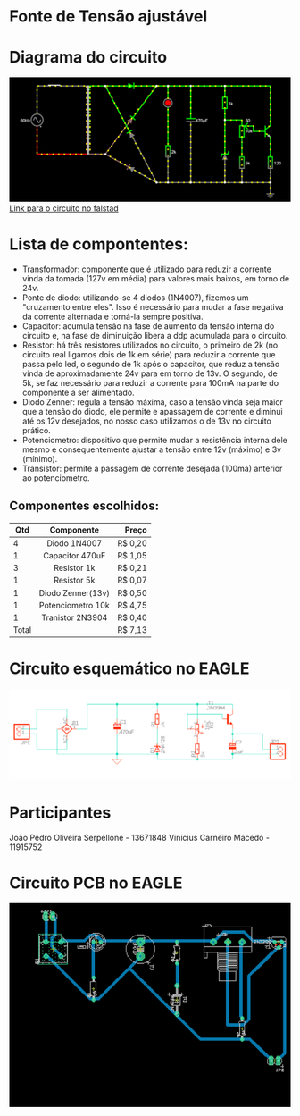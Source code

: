 # Fonte de Tensão ajustável 
# Diagrama do circuito
![alt text](https://github.com/joaoserpellone/Fonte-tens-o-ajust-vel/blob/main/circuitoFonteFalstad.png)
[Link para o circuito no falstad](https://tinyurl.com/25pmmmge)

# Lista de compontentes:
  * Transformador: componente que é utilizado para reduzir a corrente vinda da tomada (127v em média) para valores mais baixos, em torno de 24v.
  * Ponte de diodo: utilizando-se 4 diodos (1N4007), fizemos um "cruzamento entre eles". Isso é necessário para mudar a fase negativa da corrente alternada e torná-la sempre positiva.
  * Capacitor: acumula tensão na fase de aumento da tensão interna do circuito e, na fase de diminuição libera a ddp acumulada para o circuito.
  * Resistor: há três resistores utilizados no circuito, o primeiro de 2k (no circuito real ligamos dois de 1k em série) para reduzir a corrente que passa pelo led, o segundo de 1k após o capacitor, que reduz a tensão vinda de aproximadamente 24v para em torno de 13v. O segundo, de 5k, se faz necessário para reduzir a corrente para 100mA na parte do componente a ser alimentado.
  * Diodo Zenner: regula a tensão máxima, caso a tensão vinda seja maior que a tensão do diodo, ele permite e apassagem de corrente e diminui até os 12v desejados, no nosso caso utilizamos o de 13v no circuito prático.
  * Potenciometro: dispositivo que permite mudar a resistência interna dele mesmo e consequentemente ajustar a tensão entre 12v (máximo) e 3v (mínimo).
  * Transistor: permite a passagem de corrente desejada (100ma) anterior ao potenciometro.

## Componentes escolhidos:


| Qtd | Componente       | Preço  |
| --- |:----------------:| ------:|
| 4   | Diodo 1N4007     | R$ 0,20|
| 1   | Capacitor 470uF  | R$ 1,05|
| 3   | Resistor 1k      | R$ 0,21|
| 1   | Resistor 5k      | R$ 0,07|
| 1   | Diodo Zenner(13v)| R$ 0,50|
| 1   | Potenciometro 10k| R$ 4,75|
| 1   | Tranistor 2N3904 | R$ 0,40|
| Total|                 | R$ 7,13|

# Circuito esquemático no EAGLE
![alt text](https://github.com/joaoserpellone/Fonte-tens-o-ajust-vel/blob/main/eagleEsquematico.png)

# Participantes 

João Pedro Oliveira Serpellone - 13671848
Vinícius Carneiro Macedo - 11915752 

# Circuito PCB no EAGLE 
![alt text](https://github.com/joaoserpellone/Fonte-tens-o-ajust-vel/blob/main/circuitoEaglePCB.png)
